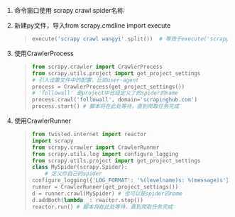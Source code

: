 1. 命令窗口使用 scrapy crawl  spider名称

2. 新建py文件，导入from scrapy.cmdline import execute

   > ```python
   > execute('scrapy crawl wangyi'.split())  # 等效于execute('scrapy,crawl,wangyi'.split(,))
   > ```

3. 使用CrawlerProcess

   > ```python
   > from scrapy.crawler import CrawlerProcess 
   > from scrapy.utils.project import get_project_settings
   > # 引入设置文件中的配置，比如user-agent
   > process = CrawlerProcess(get_project_settings())
   > # 'followall' 是project中已经定义了的spider的name
   > process.crawl('followall', domain='scrapinghub.com') 
   > process.start() # 脚本将在此处等待，直到爬取任务完成
   > ```

4. 使用CrawlerRunner

   > ```python
   > from twisted.internet import reactor 
   > import scrapy 
   > from scrapy.crawler import CrawlerRunner 
   > from scrapy.utils.log import configure_logging
   > from scrapy.utils.project import get_project_settings
   > class MySpider(scrapy.Spider): 
   >     # 定义你自己的spider
   > configure_logging({'LOG_FORMAT': '%(levelname)s: %(message)s'}) 
   > runner = CrawlerRunner(get_project_settings())
   > d = runner.crawl(MySpider) # 也可以是spider的name
   > d.addBoth(lambda _: reactor.stop()) 
   > reactor.run() # 脚本将在此处等待，直到爬取任务完成
   > ```